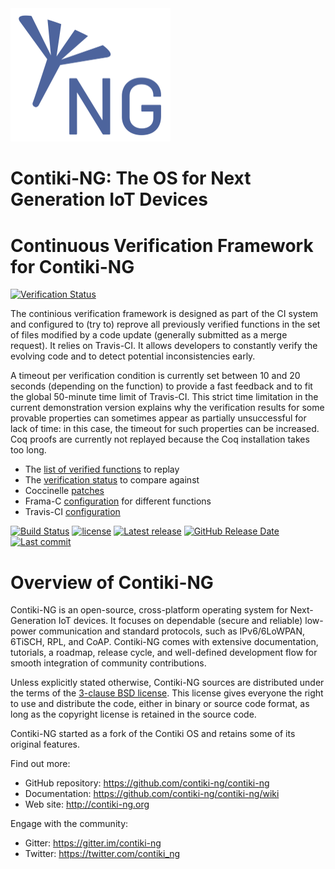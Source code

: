 <img src="https://github.com/contiki-ng/contiki-ng.github.io/blob/master/images/logo/Contiki_logo_2RGB.png" alt="Logo" width="256">

# Contiki-NG: The OS for Next Generation IoT Devices

# Continuous Verification Framework for Contiki-NG

[![Verification Status](https://travis-ci.org/evdenis/Contiki-NG.svg?branch=develop)](https://travis-ci.org/evdenis/Contiki-NG)

The continious verification framework is designed as part of the CI system and configured to (try to) reprove all previously verified functions in the set of files modified by a code update (generally
submitted as a merge request). It relies on Travis-CI. It allows developers to constantly verify the evolving code and to detect potential inconsistencies early.

A timeout per verification condition is currently set between 10 and 20 seconds (depending on the function) to provide a fast feedback and to fit the global 50-minute time
limit of Travis-CI. This strict time limitation in the current demonstration version explains why the verification results for some provable properties can sometimes
appear as partially unsuccessful for lack of time: in this case, the timeout for such properties can be increased.
Coq proofs are currently not replayed because the Coq installation takes too long.

* The [list of verified functions](verif/contiki_status.conf) to replay
* The [verification status](verif/verdicts.txt) to compare against
* Coccinelle [patches](verif/patches)
* Frama-C [configuration](verif/contiki_extricate.conf) for different functions
* Travis-CI [configuration](.travis.yml)

[![Build Status](https://travis-ci.org/contiki-ng/contiki-ng.svg?branch=master)](https://travis-ci.org/contiki-ng/contiki-ng/branches)
[![license](https://img.shields.io/badge/license-3--clause%20bsd-brightgreen.svg)](https://github.com/contiki-ng/contiki-ng/blob/master/LICENSE.md)
[![Latest release](https://img.shields.io/github/release/contiki-ng/contiki-ng.svg)](https://github.com/contiki-ng/contiki-ng/releases/latest)
[![GitHub Release Date](https://img.shields.io/github/release-date/contiki-ng/contiki-ng.svg)](https://github.com/contiki-ng/contiki-ng/releases/latest)
[![Last commit](https://img.shields.io/github/last-commit/contiki-ng/contiki-ng.svg)](https://github.com/contiki-ng/contiki-ng/commit/HEAD)

# Overview of Contiki-NG 

Contiki-NG is an open-source, cross-platform operating system for Next-Generation IoT devices. It focuses on dependable (secure and reliable) low-power communication and standard protocols, such as IPv6/6LoWPAN, 6TiSCH, RPL, and CoAP. Contiki-NG comes with extensive documentation, tutorials, a roadmap, release cycle, and well-defined development flow for smooth integration of community contributions.

Unless explicitly stated otherwise, Contiki-NG sources are distributed under
the terms of the [3-clause BSD license](LICENSE.md). This license gives
everyone the right to use and distribute the code, either in binary or
source code format, as long as the copyright license is retained in
the source code.

Contiki-NG started as a fork of the Contiki OS and retains some of its original features.

Find out more:

* GitHub repository: https://github.com/contiki-ng/contiki-ng
* Documentation: https://github.com/contiki-ng/contiki-ng/wiki
* Web site: http://contiki-ng.org

Engage with the community:

* Gitter: https://gitter.im/contiki-ng
* Twitter: https://twitter.com/contiki_ng
